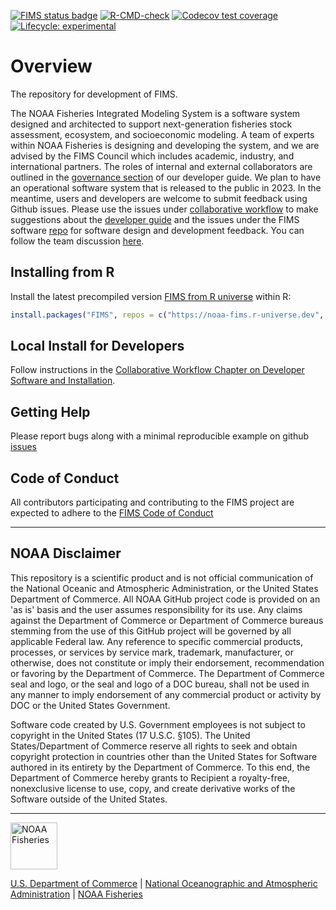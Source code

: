   <!-- badges: start -->
  [![FIMS status badge](https://noaa-fims.r-universe.dev/badges/FIMS)](https://noaa-fims.r-universe.dev/FIMS)
  [![R-CMD-check](https://github.com/NOAA-FIMS/FIMS/workflows/call-r-cmd-check/badge.svg)](https://github.com/NOAA-FIMS/FIMS/actions)
  [![Codecov test coverage](https://codecov.io/gh/NOAA-FIMS/FIMS/branch/main/graph/badge.svg)](https://app.codecov.io/gh/NOAA-FIMS/FIMS?branch=main)
  [![Lifecycle: experimental](https://img.shields.io/badge/lifecycle-experimental-orange.svg)](https://lifecycle.r-lib.org/articles/stages.html#experimental)
  <!-- badges: end -->

# Overview
The repository for development of FIMS. 

The NOAA Fisheries Integrated Modeling System is a software system designed and architected to support next-generation fisheries stock assessment, ecosystem, and socioeconomic modeling. A team of experts within NOAA Fisheries is designing and developing the system, and we are advised by the FIMS Council which includes academic, industry, and international partners. The roles of internal and external collaborators are outlined in the [governance section](https://noaa-fims.github.io/collaborative_workflow/fims-governance.html) of our developer guide. We plan to have an operational software system that is released to the public in 2023. In the meantime, users and developers are welcome to submit feedback using Github issues. Please use the issues under [collaborative workflow](https://github.com/NOAA-FIMS/collaborative_workflow/issues) to make suggestions about the [developer guide](https://noaa-fims.github.io/collaborative_workflow/) and the issues under the FIMS software [repo](https://github.com/NOAA-FIMS/FIMS/issues) for software design and development feedback. You can follow the team discussion [here](https://github.com/NOAA-FIMS/FIMS/discussions).

## Installing from R

Install the latest precompiled version [FIMS from R universe](https://noaa-fims.r-universe.dev/FIMS) within R:

```r
install.packages("FIMS", repos = c("https://noaa-fims.r-universe.dev", "https://cloud.r-project.org"))
```

## Local Install for Developers

Follow instructions in the [Collaborative Workflow Chapter on Developer Software and Installation](https://noaa-fims.github.io/collaborative_workflow/developer-software-and-installation-guide.html).

## Getting Help
Please report bugs along with a minimal reproducible example on github [issues](https://github.com/NOAA-FIMS/FIMS/issues)

## Code of Conduct
All contributors participating and contributing to the FIMS project are expected to adhere to the [FIMS Code of Conduct](https://noaa-fims.github.io/collaborative_workflow/code-of-conduct.html#code-of-conduct)

****************************

## NOAA Disclaimer

This repository is a scientific product and is not official communication of the National Oceanic and Atmospheric Administration, or the United States Department of Commerce. All NOAA GitHub project code is provided on an 'as is' basis and the user assumes responsibility for its use. Any claims against the Department of Commerce or Department of Commerce bureaus stemming from the use of this GitHub project will be governed by all applicable Federal law. Any reference to specific commercial products, processes, or services by service mark, trademark, manufacturer, or otherwise, does not constitute or imply their endorsement, recommendation or favoring by the Department of Commerce. The Department of Commerce seal and logo, or the seal and logo of a DOC bureau, shall not be used in any manner to imply endorsement of any commercial product or activity by DOC or the United States Government.

Software code created by U.S. Government employees is not subject to copyright in the United States (17 U.S.C. §105). The United States/Department of Commerce reserve all rights to seek and obtain copyright protection in countries other than the United States for Software authored in its entirety by the Department of Commerce. To this end, the Department of Commerce hereby grants to Recipient a royalty-free, nonexclusive license to use, copy, and create derivative works of the Software outside of the United States.

****************************

<img src="https://raw.githubusercontent.com/nmfs-general-modeling-tools/nmfspalette/main/man/figures/noaa-fisheries-rgb-2line-horizontal-small.png" height="75" alt="NOAA Fisheries">

[U.S. Department of Commerce](https://www.commerce.gov/) | [National Oceanographic and Atmospheric Administration](https://www.noaa.gov) | [NOAA Fisheries](https://www.fisheries.noaa.gov/)
